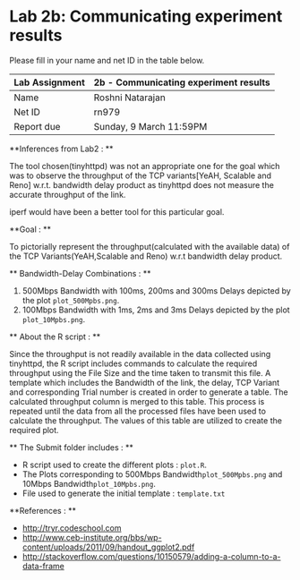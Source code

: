 Lab 2b:  Communicating experiment results
=====================================================

Please fill in your name and net ID in the table below.

Lab Assignment | 2b -  Communicating experiment results
-------------- | --------------------------------------
Name           | Roshni Natarajan 
Net ID         | rn979
Report due     | Sunday, 9 March 11:59PM


**Inferences from Lab2 : **

The tool chosen(tinyhttpd) was not an appropriate one for the goal which was to observe the throughput of the TCP variants[YeAH, Scalable and Reno] w.r.t. bandwidth delay product 
as tinyhttpd does not measure the accurate throughput of the link.

iperf would have been a better tool for this particular goal. 

**Goal : **

To pictorially represent the throughput(calculated with the available data) of the TCP Variants(YeAH,Scalable and Reno) w.r.t bandwidth delay product. 

** Bandwidth-Delay Combinations : **

1. 500Mbps Bandwidth with 100ms, 200ms and 300ms Delays depicted by the plot `plot_500Mpbs.png`.
2. 100Mbps Bandwidth with 1ms, 2ms and 3ms Delays depicted by the plot `plot_10Mpbs.png`. 

** About the R script : **

 Since the throughput is not readily available in the data collected using tinyhttpd, the R script includes commands 
 to calculate the required throughput using the File Size and the time taken to transmit this file.
 A template which includes the Bandwidth of the link, the delay, TCP Variant and corresponding Trial number is created in order to generate a table. 
 The calculated throughput column is merged to this table. 
 This process is repeated until the data from all the processed files have been used to calculate the throughput. 
 The values of this table are utilized to create the required plot.
 
 
** The Submit folder includes : **

* R script used to create the different plots : `plot.R`.
* The Plots corresponding to 500Mbps Bandwidth`plot_500Mpbs.png` and 10Mbps Bandwidth`plot_10Mpbs.png`.
* File used to generate the initial template : `template.txt`


**References : **

* http://tryr.codeschool.com
* http://www.ceb-institute.org/bbs/wp-content/uploads/2011/09/handout_ggplot2.pdf
* http://stackoverflow.com/questions/10150579/adding-a-column-to-a-data-frame
